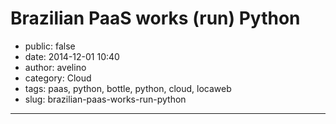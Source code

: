 # Brazilian PaaS works (run) Python

- public: false
- date: 2014-12-01 10:40
- author: avelino
- category: Cloud
- tags: paas, python, bottle, python, cloud, locaweb
- slug: brazilian-paas-works-run-python

-------

